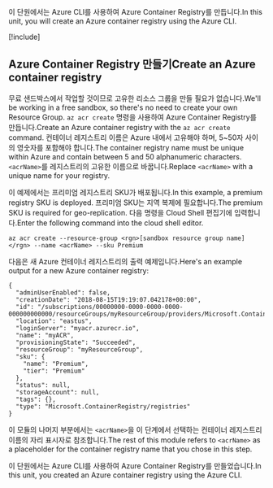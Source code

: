 <span data-ttu-id="346cd-101">이 단원에서는 Azure CLI를 사용하여 Azure Container Registry를 만듭니다.</span><span class="sxs-lookup"><span data-stu-id="346cd-101">In this unit, you will create an Azure container registry using the Azure CLI.</span></span>

<!-- Activate the sandbox -->
[!include[](../../../includes/azure-sandbox-activate.md)]
 
## <a name="create-an-azure-container-registry"></a><span data-ttu-id="346cd-102">Azure Container Registry 만들기</span><span class="sxs-lookup"><span data-stu-id="346cd-102">Create an Azure container registry</span></span>

<span data-ttu-id="346cd-103">무료 샌드박스에서 작업할 것이므로 고유한 리소스 그룹을 만들 필요가 없습니다.</span><span class="sxs-lookup"><span data-stu-id="346cd-103">We'll be working in a free sandbox, so there's no need to create your own Resource Group.</span></span> <span data-ttu-id="346cd-104">`az acr create` 명령을 사용하여 Azure Container Registry를 만듭니다.</span><span class="sxs-lookup"><span data-stu-id="346cd-104">Create an Azure container registry with the `az acr create` command.</span></span> <span data-ttu-id="346cd-105">컨테이너 레지스트리 이름은 Azure 내에서 고유해야 하며, 5~50자 사이의 영숫자를 포함해야 합니다.</span><span class="sxs-lookup"><span data-stu-id="346cd-105">The container registry name must be unique within Azure and contain between 5 and 50 alphanumeric characters.</span></span> <span data-ttu-id="346cd-106">`<acrName>`를 레지스트리의 고유한 이름으로 바꿉니다.</span><span class="sxs-lookup"><span data-stu-id="346cd-106">Replace `<acrName>` with a unique name for your registry.</span></span>

<span data-ttu-id="346cd-107">이 예제에서는 프리미엄 레지스트리 SKU가 배포됩니다.</span><span class="sxs-lookup"><span data-stu-id="346cd-107">In this example, a premium registry SKU is deployed.</span></span> <span data-ttu-id="346cd-108">프리미엄 SKU는 지역 복제에 필요합니다.</span><span class="sxs-lookup"><span data-stu-id="346cd-108">The premium SKU is required for geo-replication.</span></span> <span data-ttu-id="346cd-109">다음 명령을 Cloud Shell 편집기에 입력합니다.</span><span class="sxs-lookup"><span data-stu-id="346cd-109">Enter the following command into the cloud shell editor.</span></span>

```azurecli
az acr create --resource-group <rgn>[sandbox resource group name]</rgn> --name <acrName> --sku Premium
```

<span data-ttu-id="346cd-110">다음은 새 Azure 컨테이너 레지스트리의 출력 예제입니다.</span><span class="sxs-lookup"><span data-stu-id="346cd-110">Here's an example output for a new Azure container registry:</span></span>

```output
{
  "adminUserEnabled": false,
  "creationDate": "2018-08-15T19:19:07.042178+00:00",
  "id": "/subscriptions/00000000-0000-0000-0000-000000000000/resourceGroups/myResourceGroup/providers/Microsoft.ContainerRegistry/registries/myACR0007",
  "location": "eastus",
  "loginServer": "myacr.azurecr.io",
  "name": "myACR",
  "provisioningState": "Succeeded",
  "resourceGroup": "myResourceGroup",
  "sku": {
    "name": "Premium",
    "tier": "Premium"
  },
  "status": null,
  "storageAccount": null,
  "tags": {},
  "type": "Microsoft.ContainerRegistry/registries"
}
```

<span data-ttu-id="346cd-111">이 모듈의 나머지 부분에서는 `<acrName>`을 이 단계에서 선택하는 컨테이너 레지스트리 이름의 자리 표시자로 참조합니다.</span><span class="sxs-lookup"><span data-stu-id="346cd-111">The rest of this module refers to `<acrName>` as a placeholder for the container registry name that you chose in this step.</span></span>

<span data-ttu-id="346cd-112">이 단원에서는 Azure CLI를 사용하여 Azure Container Registry를 만들었습니다.</span><span class="sxs-lookup"><span data-stu-id="346cd-112">In this unit, you created an Azure container registry using the Azure CLI.</span></span>